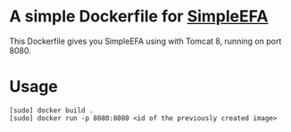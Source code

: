 # A simple Dockerfile for [SimpleEFA][simpleefa]
This Dockerfile gives you SimpleEFA using with Tomcat 8, running on port 8080.

# Usage
```
[sudo] docker build .
[sudo] docker run -p 8080:8080 <id of the previously created image>
```

[simpleefa]: https://github.com/patrickbr/simpleefa
